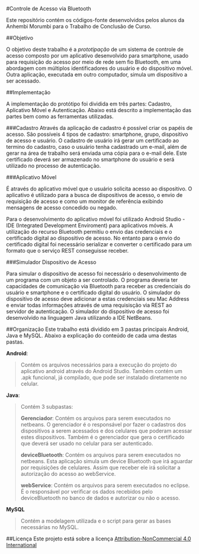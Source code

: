 #Controle de Acesso via Bluetooth

Este repositório contém os códigos-fonte desenvolvidos pelos alunos da Anhembi Morumbi para o Trabalho de Conclusão de Curso.

##Objetivo

O objetivo deste trabalho é a *prototipação* de um sistema de controle de acesso composto por um aplicativo desenvolvido para smartphone, usado para requisição do acesso por meio de rede sem fio Bluetooth, em uma abordagem com múltiplos identificadores do usuário e do dispositivo móvel. Outra aplicação, executada em outro computador, simula um dispositivo a ser acessado.

##Implementação

A implementação do protótipo foi dividida em três partes: Cadastro, Aplicativo Móvel e Autenticação. Abaixo está descrito a implementação das partes bem como as ferramentas utilizadas.

###Cadastro
Através da aplicação de cadastro é possível criar os papéis de acesso. São possíveis 4 tipos de cadastro: smartphone, grupo, dispositivo de acesso e usuário. O cadastro de usuário irá gerar um certificado ao termino do cadastro, caso o usuário tenha cadastrado um e-mail, além de gerar na área de trabalho será enviada uma cópia para o e-mail dele. Este certificado deverá ser armazenado no smartphone do usuário e será utilizado no processo de autenticação.

###Aplicativo Móvel
	
É através do aplicativo móvel que o usuário solicita acesso ao dispositivo. O aplicativo é utilizado para a busca de dispositivos de acesso, o envio de requisição de acesso e como um monitor de referência exibindo mensagens de acesso concedido ou negado. 

Para o desenvolvimento do aplicativo móvel foi utilizado Android Studio - IDE (Integrated Development Enviroment) para aplicativos móveis.
A utilização do recurso Bluetooth permitiu o envio das credenciais e o certificado digital ao dispositivo de acesso. No entanto para o envio do certificado digital foi necessário serializar e converter o certificado para um formato que o serviço REST conseguisse receber.

###Simulador Dispositivo de Acesso
	
Para simular o dispositivo de acesso foi necessário o desenvolvimento de um programa com um objeto a ser controlado. O programa deveria ter capacidades de comunicação via Bluetooth para receber as credenciais do usuário e smartphone e o certificado digital do usuário. O simulador do dispositivo de acesso deve adicionar a estas credenciais seu Mac Address e enviar todas informações através de uma requisisção via REST ao servidor de autenticação. 
O simulador do dispositivo de acesso foi desenvolvido na linguagem Java utilizando a IDE NetBeans.

##Organização
Este trabalho está dividido em 3 pastas principais Android, Java e MySQL. Abaixo a explicação do conteúdo de cada uma destas pastas.

**Android**: 
> Contém os arquivos necessários para a execução do projeto do aplicativo android através do Android Studio. Também contém um .apk funcional, já compilado, que pode ser instalado diretamente no celular.

**Java**: 
>Contém 3 subpastas: 
>
>**Gerenciador**: Contém os arquivos para serem executados no netbeans. O gerenciador é o responsável por fazer o cadastros dos dispositivos a serem acessados e dos celulares que poderam acessar estes dispositivos. Também é o gerenciador que gera o certificado que deverá ser usado no celular para ser autenticado.
>
>**deviceBluetooth**: Contém os arquivos para serem executados no netbeans. Esta aplicação simula um device Bluetooth que irá aguardar por requisições de celulares. Assim que receber ele irá solicitar a autorização do acesso ao webService.
>
>**webService**: Contém os arquivos para serem executados no eclipse. É o responsável por verificar os dados recebidos pelo deviceBluetooth no banco de dados e autorizar ou não o acesso.

**MySQL**
>Contém a modelagem utilizada e o script para gerar as bases necessárias no MySQL.

##Licença
Este projeto está sobre a licença [Attribution-NonCommercial 4.0 International](https://creativecommons.org/licenses/by-nc/4.0/)
